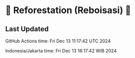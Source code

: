 
# 🌳 Reforestation (Reboisasi) 🌲

## Last Updated

GitHub Actions time: Fri Dec 13 11:17:42 UTC 2024

Indonesia/Jakarta time: Fri Dec 13 18:17:42 WIB 2024
